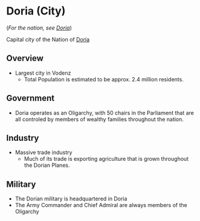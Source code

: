 # Doria (City)

(_For the nation, see [Doria](README.md)_)

Capital city of the Nation of [Doria](README.md)

## Overview

- Largest city in Vodenz
  - Total Population is estimated to be approx. 2.4 million residents.

## Government

- Doria operates as an Oligarchy, with 50 chairs in the Parliament that are all controled by members of wealthy families throughout the nation.

## Industry

- Massive trade industry
  - Much of its trade is exporting agriculture that is grown throughout the Dorian Planes.

## Military

- The Dorian military is headquartered in Doria
- The Army Commander and Chief Admiral are always members of the Oligarchy
